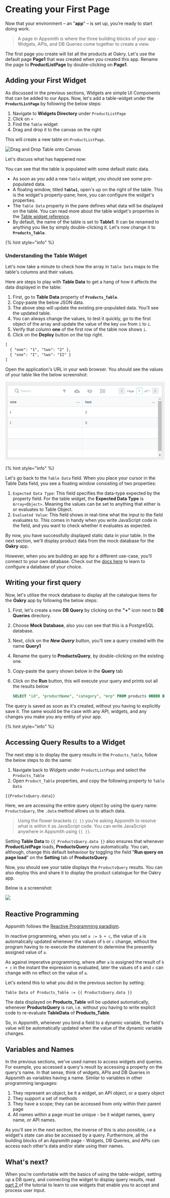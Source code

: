 # Creating your First Page

Now that your environment – an "**app**" – is set up, you’re ready to start doing work.

> A page in Appsmith is where the three building blocks of your app - Widgets, APIs, and DB Queries come together to create a view.

The first page you create will list all the products at Oakry. Let's use the default page **Page1** that was created when you created this app. Rename the page to **ProductListPage** by double-clicking on **Page1**.

## Adding your First Widget

As discussed in the previous sections, Widgets are simple UI Components that can be added to our Apps. Now, let's add a table-widget under the **`ProductListPage`** by following the below steps:

1. Navigate to **Widgets Directory** under `ProductListPage`
2. Click on `+`
3. Find the `Table` widget
4. Drag and drop it to the canvas on the right

This will create a new table on `ProductListPage`.

![Drag and Drop Table onto Canvas](https://lh4.googleusercontent.com/p6VRCgNSNPxyq1IdSgVbU7oHE8fkTDmayGM-YPIuOBKHCzEhE2qYYaTyDQ6XyCG7xmQ6CoNlUCBTO6iat52sZqs8Ig8GzOLFpDF2_3GEXgGcSgwMmOuba5Pekv1ZY3roaOgr5EI0)

Let's discuss what has happened now:

You can see that the table is populated with some default static data.

* As soon as you add a new `Table` widget, you should see some pre-populated data.
* A floating window, titled **`Table1`**, open's up on the right of the table. This is the widget's property-pane; here, you can configure the widget's properties.
* The `Table Data` property in the pane defines what data will be displayed on the table. You can read more about the table widget's properties in the [Table widget reference](https://docs.appsmith.com/widget-reference/table).
* By default, the name of the table is set to **Table1**. It can be renamed to anything you like by simply double-clicking it. Let's now change it to **`Products_Table`**.

{% hint style="info" %}

### Understanding the Table Widget

Let's now take a minute to check how the array in `Table Data` maps to the table's columns and their values.

Here are steps to play with **Table Data** to get a hang of how it affects the data displayed in the table:

1. First, go to **Table Data** property of **`Products_Table`**.
2. Copy-paste the below JSON data. 
3. The above step will update the existing pre-populated data. You'll see the updated table.
4. You can always change the values, to test it quickly, go to the first object of the array and update the value of the key `one` from `1` to `i`.
5. Verify that column **one** of the first row of the table now shows `i`.
6. Click on the **Deploy** button on the top right.

```text
[
  { "one": "1", "two": "2" },
  { "one": "I", "two": "II" }
]
```

Open the application's URL in your web browser. You should see the values of your table like the below screenshot:

![Updated Table](../../.gitbook/assets/image.png)

{% hint style="info" %}

Let's go back to the `Table Data` field. When you place your cursor in the Table Data field, you see a floating window consisting of two properties:

1. `Expected Data Type`: This field specifies the data-type expected by the property field. For the table widget, the **Expected Data Type** is `Array<Object>`. Meaning the values can be set to anything that either is or evaluates to Table Object.
2. `Evaluated Value`: This field shows in real-time what the input to the field evaluates to. This comes in handy when you write JavaScript code in the field, and you want to check whether it evaluates as expected.

By now, you have successfully displayed static data in your table. In the next section, we'll display product data from the mock database for the **Oakry** app.

However, when you are building an app for a different use-case, you’ll connect to your own database. Check out the [docs here](https://docs.appsmith.com/core-concepts/connecting-to-databases) to learn to configure a database of your choice.

## Writing your first query

Now, let's utilise the mock database to display all the catalogue items for the **Oakry** app by following the below steps:

1. First, let's create a new **DB Query** by clicking on the **"+"** icon next to **DB Queries** directory.
2. Choose **Mock Database**, also you can see that this is a PostgreSQL database.
3. Next, click on the _**New Query**_ button, you’ll see a query created with the name **Query1**
4. Rename the query to **ProductsQuery**, by double-clicking on the existing one.
5. Copy-paste the query shown below in the **Query** tab
6. Click on the **Run** button, this will execute your query and prints out all the results below

   ```sql
   SELECT "id", "productName", "category", "mrp" FROM products ORDER BY "id";
   ```

The query is saved as soon as it's created, without you having to explicitly save it. The same would be the case with any API, widgets, and any changes you make you any entity of your app.

{% hint style="info" %}

## Accessing Query Results to a Widget

The next step is to display the query results in the `Products_Table`, follow the below steps to do the same:

1. Navigate back to _Widgets_ under `ProductListPage` and select the `Products_Table`
2. Open `Product_Table` properties, and copy the following property to `Table Data`

```text
{{ProductsQuery.data}}
```

Here, we are accessing the entire query object by using the query name: `ProductsQuery`, the `.data` method allows us to attach data.

> Using the flower brackets `{{ }}` you’re asking Appsmith to resolve what is within it as JavaScript code. You can write JavaScript anywhere in Appsmith using `{{ }}`.

Setting **Table Data** to `{{ ProductsQuery.data }}` also ensures that whenever **ProductListPage** loads, **ProductsQuery** runs automatically. You can, although, change this default behaviour by toggling the field "**Run query on page load**" on the **Setting** tab of **ProductsQuery**.

Now, you should see your table displays the `ProductsQuery` results. You can also deploy this and share it to display the product catalogue for the Oakry app.

Below is a screenshot:

![](https://lh5.googleusercontent.com/wjbhU2Nsq_tfEFoAsI4qEn60jo6E8dkySMMUqoV9h1IdfBJ9Ug48_EkI-LZVaRK3VB4ebTi0OTbYFczticODH13A-XWJi-qhE12Lhz8OSXnCvRDB6uqceArq3wDVZA5xOaQlAogK)

## Reactive Programming

Appsmith follows the [Reactive Programming paradigm](https://en.wikipedia.org/wiki/Reactive_programming).

In reactive programming, when you set `a := b + c`, the value of `a` is automatically updated whenever the values of `b` or `c` change, without the program having to re-execute the statement to determine the presently assigned value of `a`.

As against imperative programming, where after `a` is assigned the result of `b + c` in the instant the expression is evaluated, later the values of `b` and `c` can change with no effect on the value of `a`.

Let's extend this to what you did in the previous section by setting:

```text
Table Data of Products_Table := {{ ProductsQuery.data }}
```

The data displayed on **Products\_Table** will be updated automatically, whenever **ProductsQuery** is run, i.e. without you having to write explicit code to re-evaluate **TableData** of **Products\_Table**.

So, in Appsmith, whenever you bind a field to a dynamic variable, the field's value will be automatically updated when the value of the dynamic variable changes.

## Variables and Names

In the previous sections, we've used names to access widgets and queries. For example, you accessed a query's result by accessing a property on the query's name. In that sense, think of widgets, APIs and DB Queries in Appsmith as variables having a name. Similar to variables in other programming languages:

1. They represent an object, be it a widget, an API object, or a query object
2. They support a set of methods
3. They have a scope; they can be accessed from only within their parent page
4. All names within a page must be unique - be it widget names, query name, or API names.

As you'll see in the next section, the inverse of this is also possible, i.e a widget's state can also be accessed by a query. Furthermore, all the building blocks of an Appsmith page - Widgets, DB Queries, and APIs can access each other's data and/or state using their names.

## What's next?

When you’re comfortable with the basics of using the table-widget, setting up a DB query, and connecting the widget to display query results, read [part 2 ](https://app.gitbook.com/@appsmith/s/appsmith/~/drafts/-MNXsPmxVacsRbqB7S_f/v/v1.3/tutorial/part-2-creating-a-basic-form)of the tutorial to learn to use widgets that enable you to accept and process user input.

